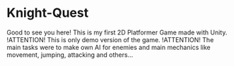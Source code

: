 # Knight-Quest
Good to see you here! This is my first 2D Platformer Game made with Unity.
!ATTENTION! This is only demo version of the game. !ATTENTION! The main tasks were to make own AI for enemies and main mechanics like movement, jumping, attacking and others...
